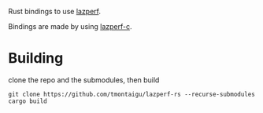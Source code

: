 Rust bindings to use [lazperf](https://github.com/hobu/laz-perf).

Bindings are made by using [lazperf-c](https://github.com/tmontaigu/lazperf-c).

# Building
clone the repo and the submodules, then build
````
git clone https://github.com/tmontaigu/lazperf-rs --recurse-submodules
cargo build
````
